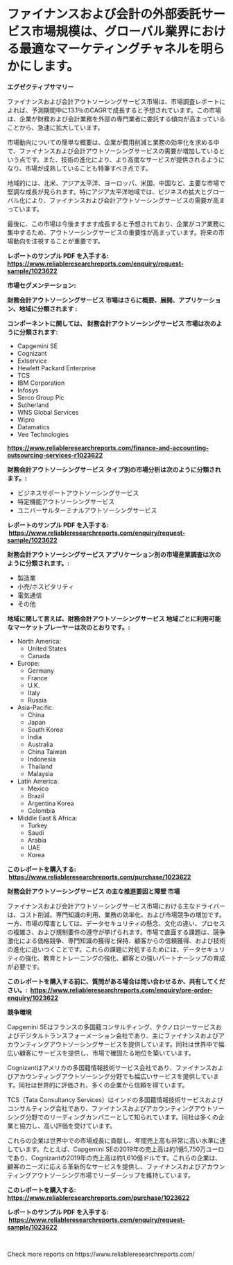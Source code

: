 <p><h1>ファイナンスおよび会計の外部委託サービス市場規模は、グローバル業界における最適なマーケティングチャネルを明らかにします。</h1></p><p><strong>エグゼクティブサマリー</strong></p>
<p><p>ファイナンスおよび会計アウトソーシングサービス市場は、市場調査レポートによれば、予測期間中に13.1％のCAGRで成長すると予想されています。この市場は、企業が財務および会計業務を外部の専門業者に委託する傾向が高まっていることから、急速に拡大しています。</p><p>市場動向についての簡単な概要は、企業が費用削減と業務の効率化を求める中で、ファイナンスおよび会計アウトソーシングサービスの需要が増加しているという点です。また、技術の進化により、より高度なサービスが提供されるようになり、市場が成熟していることも特筆すべき点です。</p><p>地域的には、北米、アジア太平洋、ヨーロッパ、米国、中国など、主要な市場で堅調な成長が見られます。特にアジア太平洋地域では、ビジネスの拡大とグローバル化により、ファイナンスおよび会計アウトソーシングサービスの需要が高まっています。</p><p>最後に、この市場は今後ますます成長すると予想されており、企業がコア業務に集中するため、アウトソーシングサービスの重要性が高まっています。将来の市場動向を注視することが重要です。</p></p>
<p><strong>レポートのサンプル PDF を入手する: <a href="https://www.reliableresearchreports.com/enquiry/request-sample/1023622">https://www.reliableresearchreports.com/enquiry/request-sample/1023622</a></strong></p>
<p><strong>市場セグメンテーション:</strong></p>
<p><strong> 財務会計アウトソーシングサービス 市場はさらに概要、展開、アプリケーション、地域に分類されます :</strong></p>
<p><strong>コンポーネントに関しては、 財務会計アウトソーシングサービス 市場は次のように分類されます: &nbsp;</strong></p>
<p><ul><li>Capgemini SE</li><li>Cognizant</li><li>Exlservice</li><li>Hewlett Packard Enterprise</li><li>TCS</li><li>IBM Corporation</li><li>Infosys</li><li>Serco Group Plc</li><li>Sutherland</li><li>WNS Global Services</li><li>Wipro</li><li>Datamatics</li><li>Vee Technologies</li></ul></p>
<p><strong><a href="https://www.reliableresearchreports.com/finance-and-accounting-outsourcing-services-r1023622">https://www.reliableresearchreports.com/finance-and-accounting-outsourcing-services-r1023622</a></strong></p>
<p><strong> 財務会計アウトソーシングサービス タイプ別の市場分析は次のように分類されます。:</strong></p>
<p><ul><li>ビジネスサポートアウトソーシングサービス</li><li>特定機能アウトソーシングサービス</li><li>ユニバーサルターミナルアウトソーシングサービス</li></ul></p>
<p><strong>レポートのサンプル PDF を入手する: &nbsp;<a href="https://www.reliableresearchreports.com/enquiry/request-sample/1023622">https://www.reliableresearchreports.com/enquiry/request-sample/1023622</a></strong></p>
<p><strong> 財務会計アウトソーシングサービス アプリケーション別の市場産業調査は次のように分類されます。:</strong></p>
<p><ul><li>製造業</li><li>小売/ホスピタリティ</li><li>電気通信</li><li>その他</li></ul></p>
<p><strong>地域に関して言えば、財務会計アウトソーシングサービス 地域ごとに利用可能なマーケットプレーヤーは次のとおりです。:</strong></p>
<p><ul>
    <li>
        North America:
        <ul>
            <li>United States</li>
            <li>Canada</li>
        </ul>
    </li>
    <li>
        Europe:
        <ul>
            <li>Germany</li>
            <li>France</li>
            <li>U.K.</li>
            <li>Italy</li>
            <li>Russia</li>
        </ul>
    </li>
    <li>
        Asia-Pacific:
        <ul>
            <li>China</li>
            <li>Japan</li>
            <li>South Korea</li>
            <li>India</li>
            <li>Australia</li>
            <li>China Taiwan</li>
            <li>Indonesia</li>
            <li>Thailand</li>
            <li>Malaysia</li>
        </ul>
    </li>
    <li>
        Latin America:
        <ul>
            <li>Mexico</li>
            <li>Brazil</li>
            <li>Argentina Korea</li>
            <li>Colombia</li>
        </ul>
    </li>
    <li>
        Middle East & Africa:
        <ul>
            <li>Turkey</li>
            <li>Saudi</li>
            <li>Arabia</li>
            <li>UAE</li>
            <li>Korea</li>
        </ul>
    </li>
    </ul></p>
<p><strong>このレポートを購入する: &nbsp;<a href="https://www.reliableresearchreports.com/purchase/1023622">https://www.reliableresearchreports.com/purchase/1023622</a></strong></p>
<p><strong>財務会計アウトソーシングサービス の主な推進要因と障壁 市場</strong></p>
<p><p>ファイナンスおよび会計アウトソーシングサービス市場における主なドライバーは、コスト削減、専門知識の利用、業務の効率化、および市場競争の増加です。一方、市場の障害としては、データセキュリティの懸念、文化の違い、プロセスの複雑さ、および規制要件の遵守が挙げられます。市場で直面する課題は、競争激化による価格競争、専門知識の獲得と保持、顧客からの信頼獲得、および技術の進化に追いつくことです。これらの課題に対処するためには、データセキュリティの強化、教育とトレーニングの強化、顧客との強いパートナーシップの育成が必要です。</p></p>
<p><strong>このレポートを購入する前に、質問がある場合は問い合わせるか、共有してください。:&nbsp; <a href="https://www.reliableresearchreports.com/enquiry/pre-order-enquiry/1023622">https://www.reliableresearchreports.com/enquiry/pre-order-enquiry/1023622</a></strong></p>
<p><strong>競争環境</strong></p>
<p><p>Capgemini SEはフランスの多国籍コンサルティング、テクノロジーサービスおよびデジタルトランスフォーメーション会社であり、主にファイナンスおよびアカウンティングアウトソーシングサービスを提供しています。同社は世界中で幅広い顧客にサービスを提供し、市場で確固たる地位を築いています。</p><p>Cognizantはアメリカの多国籍情報技術サービス会社であり、ファイナンスおよびアカウンティングアウトソーシング分野でも幅広いサービスを提供しています。同社は世界的に評価され、多くの企業から信頼を得ています。</p><p>TCS（Tata Consultancy Services）はインドの多国籍情報技術サービスおよびコンサルティング会社であり、ファイナンスおよびアカウンティングアウトソーシング分野でのリーディングカンパニーとして知られています。同社は多くの企業と協力し、高い評価を受けています。</p><p>これらの企業は世界中での市場成長に貢献し、年間売上高も非常に高い水準に達しています。たとえば、Capgemini SEの2019年の売上高は約1億5,750万ユーロであり、Cognizantの2019年の売上高は約1,610億ドルです。これらの企業は、顧客のニーズに応える革新的なサービスを提供し、ファイナンスおよびアカウンティングアウトソーシング市場でリーダーシップを維持しています。</p></p>
<p><strong>このレポートを購入する: &nbsp; <a href="https://www.reliableresearchreports.com/purchase/1023622">https://www.reliableresearchreports.com/purchase/1023622</a></strong></p>
<p><strong>レポートのサンプル PDF を入手する: &nbsp;<a href="https://www.reliableresearchreports.com/enquiry/request-sample/1023622">https://www.reliableresearchreports.com/enquiry/request-sample/1023622</a></strong><strong></strong></p>
<p>&nbsp;</p>
<p>Check more reports on https://www.reliableresearchreports.com/</p>